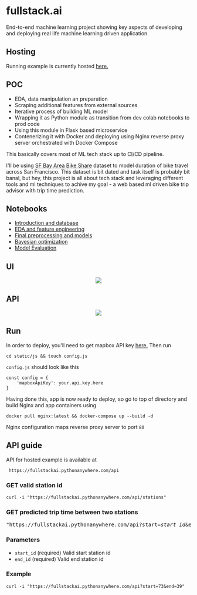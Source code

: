 # fullstack.ai

End-to-end machine learning project showing key aspects of developing and deploying real life machine learning driven application.

## Hosting

Running example is currently hosted [here.](https://fullstackai.pythonanywhere.com/)

## POC

* EDA, data manipulation an preparation
* Scraping additional features from external sources
* Iterative process of building ML model
* Wrapping it as Python module as transition from dev colab notebooks to prod code
* Using this module in Flask based microservice
* Contenerizing it with Docker and deploying using Nginx reverse proxy server orchestrated with Docker Compose

This basically covers most of ML tech stack up to CI/CD pipeline.

I'll be using [SF Bay Area Bike Share](https://www.kaggle.com/benhamner/sf-bay-area-bike-share) dataset to model duration of bike travel across San Francisco. This dataset is bit dated and task itself is probably bit banal, but hey, this project is all about tech stack and leveraging different tools and ml techniques to achive my goal - a web based ml driven bike trip advisor with trip time prediction.

## Notebooks

* [Introduction and database](https://colab.research.google.com/drive/1CTkqQqJ0AeOVOyOt72wXPRA4EAelczT7)
* [EDA and feature engineering](https://colab.research.google.com/drive/1XqpKyyOcJvene56QvdpDkheXIPAPR4Zq)
* [Final preprocessing and models](https://colab.research.google.com/drive/1ScEaYTg3dOSH0qnIAvBZ7e-qSVSoxJG1)
* [Bayesian optimization](https://colab.research.google.com/drive/1ZcOH0TnmNkCMbDoyjtXZCTyWQjEL_jEx)
* [Model Evaluation](https://colab.research.google.com/drive/1piEA-OwvmfkGna-rNfiE2-WHUVUxrwUS)


## UI

<p align="center">
<image src="https://github.com/xadrianzetx/fullstack.ai/blob/master/gifs/faiui.gif"></image>
</p>


## API

<p align="center">
<image src="https://github.com/xadrianzetx/fullstack.ai/blob/master/gifs/faiapi2.gif"></image>
</p>

## Run

In order to deploy, you'll need to get mapbox API key [here.](https://docs.mapbox.com/help/how-mapbox-works/access-tokens/) Then run

```
cd static/js && touch config.js
```

```config.js``` should look like this

```
const config = {
    'mapboxApiKey': your.api.key.here
}
```

Having done this, app is now ready to deploy, so go to top of directory and build Nginx and app containers using

```
docker pull nginx:latest && docker-compose up --build -d
```

Nginx configuration maps reverse proxy server to port ```80```

## API guide

API for hosted example is available at 

``` https://fullstackai.pythonanywhere.com/api```

### GET valid station id

```curl -i "https://fullstackai.pythonanywhere.com/api/stations"```

### GET predicted trip time between two stations

<pre>
"https://fullstackai.pythonanywhere.com/api?start=<i>start_id</i>&end=<i>end_id</i>
</pre>

### Parameters

* ```start_id``` (required) Valid start station id
* ```end_id``` (required) Valid end station id

### Example

```curl -i "https://fullstackai.pythonanywhere.com/api?start=73&end=39"```